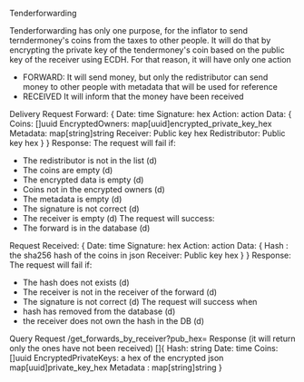 Tenderforwarding

Tenderforwarding has only one purpose, for the inflator to send terndermoney's coins from the taxes to other people.
It will do that by encrypting the private key of the tendermoney's coin based on the public key of the receiver using ECDH.
For that reason, it will have only one action
- FORWARD:
  It will send money, but only the redistributor can send money to other people with metadata that will be used for reference
- RECEIVED
  It will inform that the money have been received


Delivery
Request Forward:
{
    Date: time
    Signature: hex
    Action: action
    Data: {
     Coins: []uuid
     EncryptedOwners: map[uuid]encrypted_private_key_hex
     Metadata: map[string]string
     Receiver: Public key hex
     Redistributor: Public key hex
    }
}
Response:
  The request will fail if:
  - The redistributor is not in the list (d)
  - The coins are empty (d)
  - The encrypted data is empty (d)
  - Coins not in the encrypted owners (d)
  - The metadata is empty (d)
  - The signature is not correct (d)
  - The receiver is empty (d)
  The request will success:
  - The forward is in the database (d)
  

Request Received:
{
   Date: time
   Signature: hex
   Action: action
   Data: {
     Hash : the sha256 hash of the coins in json
     Receiver: Public key hex
   }
}
Response:
  The request will fail if:
  - The hash does not exists (d)
  - The receiver is not in the receiver of the forward (d)
  - The signature is not correct (d)
  The request will success when 
  - hash has removed from the database (d)
  - the receiver does not own the hash in the DB (d)
  


Query
Request
/get_forwards_by_receiver?pub_hex=
Response
(it will return only the ones have not been received)
[]{
    Hash: string
    Date: time
    Coins: []uuid
    EncryptedPrivateKeys: a hex of the encrypted json map[uuid]private_key_hex
    Metadata : map[string]string
}
